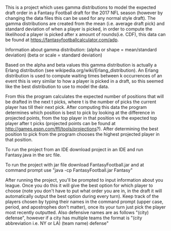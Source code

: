This is a project which uses gamma distributions to model the expected draft order in a Fantasy Football draft for the 2017 NFL season (however by changing the data files this can be used for any normal style draft). The gamma distributions are created from the mean (i.e. average draft pick) and standard deviation of when a player is picked, in order to compute the likelihood a player is picked after x amount of rounds(i.e. CDF), this data can be found at https://fantasyfootballcalculator.com/adp.

Information about gamma distribution: (alpha or shape = mean/standard deviation) (beta or scale = standard deviation)

Based on the alpha and beta values this gamma distribution is actually a Erlang distribution (see wikipedia.org/wiki/Erlang_distribution). An Erlang distribution is used to compute waiting times between k occurrences of an event this is very similar to how a player is picked in a draft, so this seemed like the best distribution to use to model the data.

From this the program calculates the expected number of positions that will be drafted in the next t picks, where t is the number of picks the current player has till their next pick. After computing this data the program determines which position is best to pick by looking at the difference in projected points, from the top player in that position vs the expected top player after t picks (projected points can be found at http://games.espn.com/ffl/tools/projections?). After determining the best position to pick from the program chooses the highest projected player in that position.

To run the project from an IDE download project in an IDE and run Fantasy.java in the src file. 

To run the project with jar file download FantasyFootball.jar and at command prompt use "java -cp FantasyFootball.jar Fantasy" 

After running the project, you'll be prompted to input information about you league. Once you do this it will give the best option for which player to choose (note you don't have to put what order you are in, in the draft it will automatically output the best option during every turn). Keep track of the players chosen by typing their names in the command prompt (upper case, period, and apostrophes don't matter), once its your turn just pick the player most recently outputted. Also defensive names are as follows "(city) defense", however if a city has multiple teams the format is "(city abbreviation i.e. NY or LA) (team name) defense"
